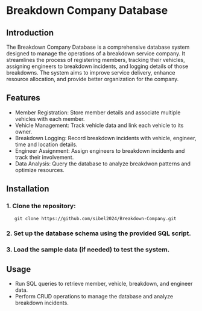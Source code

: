 # Breakdown Company Database
## Introduction
The Breakdown Company Database is a comprehensive database system designed to manage the operations of a breakdown service company. It streamlines the process of registering members, tracking their vehicles, assigning engineers to breakdown incidents, and logging details of those breakdowns. The system aims to improve service delivery, enhance resource allocation, and provide better organization for the company. 
## Features
* Member Registration: Store member details and associate multiple vehicles with each member.
* Vehicle Management: Track vehicle data and link each vehicle to its owner.
* Breakdown Logging: Record breakdown incidents with vehicle, engineer, time and location details.
* Engineer Assignment: Assign engineers to breakdown incidents and track their involvement.
* Data Analysis: Query the database to analyze breakdwon patterns and optimize resources.
## Installation
### 1. Clone the repository:
       git clone https://github.com/sibel2024/Breakdown-Company.git
### 2. Set up the database schema using the provided SQL script.
### 3. Load the sample data (if needed) to test the system.
## Usage
* Run SQL queries to retrieve member, vehicle, breakdown, and engineer data.
* Perform CRUD operations to manage the database and analyze breakdown incidents.


